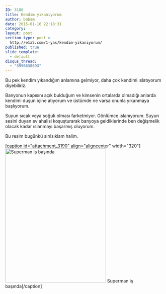 ```yaml
---
ID: 3188
title: Kendim yıkanıyorum
author: babam
date: 2015-01-16 22:18:31
category:
layout: post
section-type: post >
  http://e1a5.com/1-yas/kendim-yikaniyorum/
published: true
slide_template:
  - default
disqus_thread:
  - "3996638693"
---
```

Bu pek kendim yıkandığım anlamına gelmiyor, daha çok kendimi ıslatıyorum diyebiliriz.

Banyonun kapısını açık bulduğum ve kimsenin ortalarda olmadığı anlarda kendimi duşun içine atıyorum ve üstümde ne varsa onunla yıkanmaya başlıyorum.

Suyun sıcak veya soğuk olması farketmiyor. Gönlümce ıslanıyorum. Suyun sesini duyan ev ahalisi koşuşturarak banyoya geldiklerinde ben değişmelik olacak kadar ıslanmayı başarmış oluyorum.

Bu resim bugünkü sırılsıklam halim.

[caption id="attachment_3190" align="aligncenter" width="320"]<a href="http://e1a5.com/wp-content/uploads/2015/02/superman_isbasinda.jpg"><img class="size-full wp-image-3190" src="http://e1a5.com/wp-content/uploads/2015/02/superman_isbasinda.jpg" alt="Superman iş başında" width="320" height="427" /></a> Superman iş başında[/caption]
